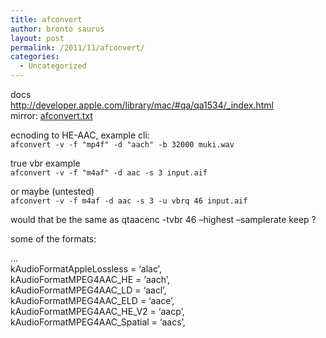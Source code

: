 ```yaml
---
title: afconvert
author: bronto saurus
layout: post
permalink: /2011/11/afconvert/
categories:
  - Uncategorized
---
```

docs  
<http://developer.apple.com/library/mac/#qa/qa1534/_index.html>  
mirror: [afconvert.txt][1]

ecnoding to HE-AAC, example cli:  
`afconvert -v -f "mp4f" -d "aach" -b 32000 muki.wav`

true vbr example  
`afconvert -v -f "m4af" -d aac -s 3 input.aif`

or maybe (untested)  
`afconvert -v -f m4af -d aac -s 3 -u vbrq 46 input.aif`

would that be the same as qtaacenc -tvbr 46 &#8211;highest &#8211;samplerate keep ? 

some of the formats:

&#8230;  
kAudioFormatAppleLossless = &#8216;alac&#8217;,  
kAudioFormatMPEG4AAC_HE = &#8216;aach&#8217;,  
kAudioFormatMPEG4AAC_LD = &#8216;aacl&#8217;,  
kAudioFormatMPEG4AAC_ELD = &#8216;aace&#8217;,  
kAudioFormatMPEG4AAC\_HE\_V2 = &#8216;aacp&#8217;,  
kAudioFormatMPEG4AAC_Spatial = &#8216;aacs&#8217;,

 [1]: http://brontosaurusrex.69.mu/downloads/afconvert/afconvert.txt